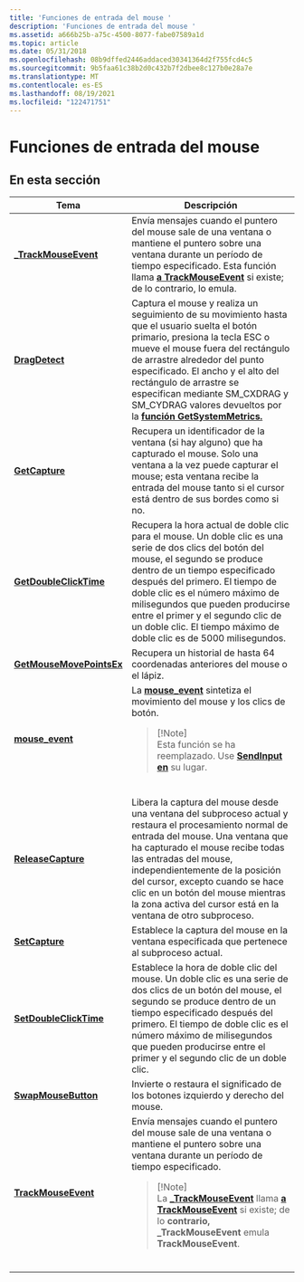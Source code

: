 ```yaml
---
title: 'Funciones de entrada del mouse '
description: 'Funciones de entrada del mouse '
ms.assetid: a666b25b-a75c-4500-8077-fabe07589a1d
ms.topic: article
ms.date: 05/31/2018
ms.openlocfilehash: 08b9dffed2446addaced30341364d2f755fcd4c5
ms.sourcegitcommit: 9b5faa61c38b2d0c432b7f2dbee8c127b0e28a7e
ms.translationtype: MT
ms.contentlocale: es-ES
ms.lasthandoff: 08/19/2021
ms.locfileid: "122471751"
---
```

# <a name="mouse-input-functions"></a>Funciones de entrada del mouse 


## <a name="in-this-section"></a>En esta sección




| Tema | Descripción | 
|-------|-------------|
| <a href="/windows/win32/api/commctrl/nf-commctrl-_trackmouseevent"><strong>_TrackMouseEvent</strong></a><br /> | Envía mensajes cuando el puntero del mouse sale de una ventana o mantiene el puntero sobre una ventana durante un período de tiempo especificado. Esta función llama <a href="/windows/desktop/api/winuser/nf-winuser-trackmouseevent"><strong>a TrackMouseEvent</strong></a> si existe; de lo contrario, lo emula.<br /> | 
| <a href="/windows/desktop/api/winuser/nf-winuser-dragdetect"><strong>DragDetect</strong></a><br /> | Captura el mouse y realiza un seguimiento de su movimiento hasta que el usuario suelta el botón primario, presiona la tecla ESC o mueve el mouse fuera del rectángulo de arrastre alrededor del punto especificado. El ancho y el alto del rectángulo <strong></strong> de arrastre <strong></strong> se especifican mediante SM_CXDRAG y SM_CYDRAG valores devueltos por la <a href="/windows/desktop/api/winuser/nf-winuser-getsystemmetrics"><strong>función GetSystemMetrics.</strong></a><br /> | 
| <a href="/windows/desktop/api/winuser/nf-winuser-getcapture"><strong>GetCapture</strong></a><br /> | Recupera un identificador de la ventana (si hay alguno) que ha capturado el mouse. Solo una ventana a la vez puede capturar el mouse; esta ventana recibe la entrada del mouse tanto si el cursor está dentro de sus bordes como si no. <br /> | 
| <a href="/windows/desktop/api/winuser/nf-winuser-getdoubleclicktime"><strong>GetDoubleClickTime</strong></a><br /> | Recupera la hora actual de doble clic para el mouse. Un doble clic es una serie de dos clics del botón del mouse, el segundo se produce dentro de un tiempo especificado después del primero. El tiempo de doble clic es el número máximo de milisegundos que pueden producirse entre el primer y el segundo clic de un doble clic. El tiempo máximo de doble clic es de 5000 milisegundos.<br /> | 
| <a href="/windows/desktop/api/winuser/nf-winuser-getmousemovepointsex"><strong>GetMouseMovePointsEx</strong></a><br /> | Recupera un historial de hasta 64 coordenadas anteriores del mouse o el lápiz.<br /> | 
| <a href="/windows/desktop/api/winuser/nf-winuser-mouse_event"><strong>mouse_event</strong></a><br /> | La <a href="/windows/desktop/api/winuser/nf-winuser-mouse_event"><strong>mouse_event</strong></a> sintetiza el movimiento del mouse y los clics de botón.<br /><blockquote>[!Note]<br />Esta función se ha reemplazado. Use <a href="/windows/desktop/api/winuser/nf-winuser-sendinput"><strong>SendInput en</strong></a> su lugar.</blockquote><br /> | 
| <a href="/windows/desktop/api/winuser/nf-winuser-releasecapture"><strong>ReleaseCapture</strong></a><br /> | Libera la captura del mouse desde una ventana del subproceso actual y restaura el procesamiento normal de entrada del mouse. Una ventana que ha capturado el mouse recibe todas las entradas del mouse, independientemente de la posición del cursor, excepto cuando se hace clic en un botón del mouse mientras la zona activa del cursor está en la ventana de otro subproceso. <br /> | 
| <a href="/windows/desktop/api/winuser/nf-winuser-setcapture"><strong>SetCapture</strong></a><br /> | Establece la captura del mouse en la ventana especificada que pertenece al subproceso actual.<br /> | 
| <a href="/windows/desktop/api/winuser/nf-winuser-setdoubleclicktime"><strong>SetDoubleClickTime</strong></a><br /> | Establece la hora de doble clic del mouse. Un doble clic es una serie de dos clics de un botón del mouse, el segundo se produce dentro de un tiempo especificado después del primero. El tiempo de doble clic es el número máximo de milisegundos que pueden producirse entre el primer y el segundo clic de un doble clic. <br /> | 
| <a href="/windows/desktop/api/winuser/nf-winuser-swapmousebutton"><strong>SwapMouseButton</strong></a><br /> | Invierte o restaura el significado de los botones izquierdo y derecho del mouse. <br /> | 
| <a href="/windows/desktop/api/winuser/nf-winuser-trackmouseevent"><strong>TrackMouseEvent</strong></a><br /> | Envía mensajes cuando el puntero del mouse sale de una ventana o mantiene el puntero sobre una ventana durante un período de tiempo especificado.<br /><blockquote>[!Note]<br />La <a href="/windows/win32/api/commctrl/nf-commctrl-_trackmouseevent"><strong>_TrackMouseEvent</strong></a> llama <a href="/windows/desktop/api/winuser/nf-winuser-trackmouseevent"><strong>a TrackMouseEvent</strong></a> si existe; de lo <strong>contrario, _TrackMouseEvent</strong> emula <strong>TrackMouseEvent</strong>.</blockquote><br /> | 




 

 

